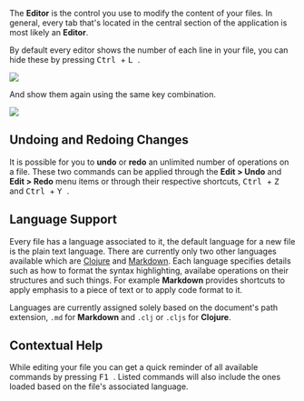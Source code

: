 The **Editor** is the control you use to modify the content of your files. In general, every tab that's located in the central section of the application is most likely an **Editor**.

By default every editor shows the number of each line in your file, you can hide these by pressing <kbd> Ctrl </kbd> + <kbd> L </kbd>.

<img src="file:///home/jfacorro/dev/clojure-lab/docs/screenshots/editor-no-line-numbers.png" /> 

And show them again using the same key combination.

<img src="file:///home/jfacorro/dev/clojure-lab/docs/screenshots/editor-line-numbers.png" />

## Undoing and Redoing Changes

It is possible for you to **undo** or **redo** an unlimited number of operations on a file. These two commands can be applied through the **Edit > Undo** and **Edit > Redo** menu items or through their respective shortcuts, <kbd> Ctrl </kbd> + <kbd> Z </kbd> and <kbd> Ctrl </kbd> + <kbd> Y </kbd>.

## Language Support

Every file has a language associated to it, the default language for a new file is the plain text language. There are currently only two other languages available which are [Clojure](Clojure) and [Markdown](Markdown). Each language specifies details such as how to format the syntax highlighting, availabe operations on their structures and such things. For example **Markdown** provides shortcuts to apply emphasis to a piece of text or to apply code format to it.

Languages are currently assigned solely based on the document's path extension, `.md` for **Markdown** and `.clj` or `.cljs` for **Clojure**.

## Contextual Help

While editing your file you can get a quick reminder of all available commands by pressing <kbd> F1 </kbd>. Listed commands will also include the ones loaded based on the file's associated language.